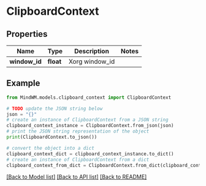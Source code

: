 # ClipboardContext


## Properties

Name | Type | Description | Notes
------------ | ------------- | ------------- | -------------
**window_id** | **float** | Xorg window_id | 

## Example

```python
from MindWM.models.clipboard_context import ClipboardContext

# TODO update the JSON string below
json = "{}"
# create an instance of ClipboardContext from a JSON string
clipboard_context_instance = ClipboardContext.from_json(json)
# print the JSON string representation of the object
print(ClipboardContext.to_json())

# convert the object into a dict
clipboard_context_dict = clipboard_context_instance.to_dict()
# create an instance of ClipboardContext from a dict
clipboard_context_from_dict = ClipboardContext.from_dict(clipboard_context_dict)
```
[[Back to Model list]](../README.md#documentation-for-models) [[Back to API list]](../README.md#documentation-for-api-endpoints) [[Back to README]](../README.md)


